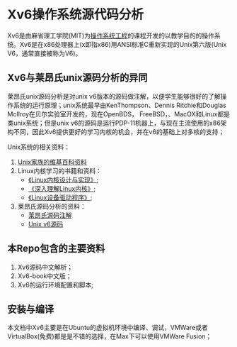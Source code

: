 # Xv6操作系统源代码分析
Xv6是由麻省理工学院(MIT)为[操作系统工程](https://ocw.mit.edu/courses/electrical-engineering-and-computer-science/6-828-operating-system-engineering-fall-2012/index.htm)的课程开发的以教学目的的操作系统。Xv6是在x86处理器上(x即指x86)用ANSI标准C重新实现的Unix第六版(Unix V6，通常直接被称为V6)。

## Xv6与莱昂氏unix源码分析的异同
莱昂氏unix源码分析是对unix v6版本的源码做注解，以便学生能够很好的了解操作系统的运行原理；unix系统最早由KenThompson、Dennis Ritchie和Douglas McIlroy在贝尔实验室开发的，现在OpenBDS， FreeBSD，、MacOX和Linux都是类unix系统；但是unix v6的源码是运行PDP-11机器上，与现在主流使用的x86架构不同，因此Xv6提供更好的学习内核的机会，并在v6的基础上对多核的支持；

Unix系统的相关资料：

1. [Unix家族的维基百科资料](https://zh.wikipedia.org/wiki/UNIX；)
2. Linux内核学习的书籍和资料：
   - [《Linux内核设计与实现》](https://book.douban.com/subject/5503292/);
   - [《深入理解Linux内核》](https://book.douban.com/subject/1767120/);
   - [《Linux设备驱动程序》](https://book.douban.com/subject/1420480/);
3. 莱昂氏源码分析的资料：
   - [莱昂氏源码注解](http://www.lemis.com/grog/Documentation/Lions/)
   - [Unix v6源码](http://v6.cuzuco.com/)

## 本Repo包含的主要资料
1. Xv6源码中文解析；
2. Xv6-book中文版；
3. Xv6的运行环境配置和脚本;

## 安装与编译
本文档中Xv6主要是在Ubuntu的虚拟机环境中编译、调试，VMWare或者VirtualBox(免费)都是是不错的选择，在Max下可以使用VMWare Fusion；
